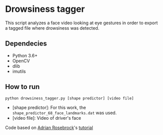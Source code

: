 # Drowsiness tagger

This script analyzes a face video looking at eye gestures in order to export a tagged file where drowsiness was detected.

## Dependecies

- Python 3.6+
- OpenCV
- dlib
- imutils

## How to run

`python drowsiness_tagger.py [shape predictor] [video file]`

- [shape predictor]: For this work, the `shape_predictor_68_face_landmarks.dat` was used.
- [video file]: Video of driver's face 

Code based on [Adrian Rosebrock](https://github.com/jrosebr1)'s [tutorial](https://www.pyimagesearch.com/2017/05/08/drowsiness-detection-opencv/)